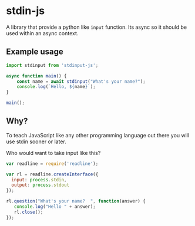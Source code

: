 # stdin-js

A library that provide a python like `input` function. Its async so it should be used within an async context.

## Example usage

```js
import stdinput from 'stdinput-js';

async function main() {
    const name = await stdinput("What's your name?");
    console.log(`Hello, ${name}`);
}

main();
```

## Why?

To teach JavaScript like any other programming language out there you will use stdin sooner or later.

Who would want to take input like this?

```js
var readline = require('readline');

var rl = readline.createInterface({
  input: process.stdin,
  output: process.stdout
});

rl.question("What's your name?  ", function(answer) {
   console.log("Hello " + answer);
   rl.close();
});
```
